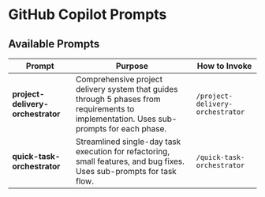 # GitHub Copilot Prompts

## Available Prompts

| Prompt | Purpose | How to Invoke |
|--------|---------|---------------|
| **project-delivery-orchestrator** | Comprehensive project delivery system that guides through 5 phases from requirements to implementation. Uses sub-prompts for each phase. | `/project-delivery-orchestrator` |
| **quick-task-orchestrator** | Streamlined single-day task execution for refactoring, small features, and bug fixes. Uses sub-prompts for task flow. | `/quick-task-orchestrator` |

